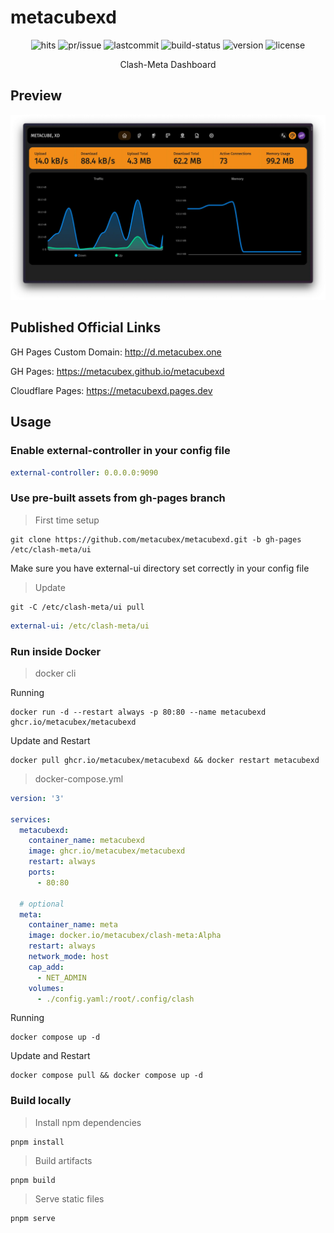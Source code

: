 # metacubexd

<p align="center">
  <img src="https://hits.seeyoufarm.com/api/count/incr/badge.svg?url=https%3A%2F%2Fgithub.com%2Fmetacubex%2Fmetacubexd&count_bg=%235C3DC8&title_bg=%23555555&icon=&icon_color=%23E7E7E7&title=hits&edge_flat=false" alt="hits" />
  <img src="https://custom-icon-badges.herokuapp.com/github/issues-pr-closed/metacubex/metacubexd?color=purple&logo=git-pull-request&logoColor=white" alt="pr/issue" />
  <img src="https://custom-icon-badges.herokuapp.com/github/last-commit/metacubex/metacubexd?logo=history&logoColor=white" alt="lastcommit" />
  <img src="https://github.com/metacubex/metacubexd/actions/workflows/release.yml/badge.svg" alt="build-status" />
  <img src="https://custom-icon-badges.herokuapp.com/github/v/release/metacubex/metacubexd?logo=rocket" alt="version">
  <img src="https://custom-icon-badges.herokuapp.com/github/license/metacubex/metacubexd?logo=law&color=orange" alt="license" />
</p>

<p align="center">Clash-Meta Dashboard</p>

## Preview

![preview](docs/preview.webp)

## Published Official Links

GH Pages Custom Domain: http://d.metacubex.one

GH Pages: https://metacubex.github.io/metacubexd

Cloudflare Pages: https://metacubexd.pages.dev

## Usage

### Enable external-controller in your config file

```yaml
external-controller: 0.0.0.0:9090
```

### Use pre-built assets from gh-pages branch

> First time setup

```shell
git clone https://github.com/metacubex/metacubexd.git -b gh-pages /etc/clash-meta/ui
```

Make sure you have external-ui directory set correctly in your config file

> Update

```shell
git -C /etc/clash-meta/ui pull
```

```yaml
external-ui: /etc/clash-meta/ui
```

### Run inside Docker

> docker cli

Running

```shell
docker run -d --restart always -p 80:80 --name metacubexd ghcr.io/metacubex/metacubexd
```

Update and Restart

```shell
docker pull ghcr.io/metacubex/metacubexd && docker restart metacubexd
```

> docker-compose.yml

```yaml
version: '3'

services:
  metacubexd:
    container_name: metacubexd
    image: ghcr.io/metacubex/metacubexd
    restart: always
    ports:
      - 80:80

  # optional
  meta:
    container_name: meta
    image: docker.io/metacubex/clash-meta:Alpha
    restart: always
    network_mode: host
    cap_add:
      - NET_ADMIN
    volumes:
      - ./config.yaml:/root/.config/clash
```

Running

```shell
docker compose up -d
```

Update and Restart

```shell
docker compose pull && docker compose up -d
```

### Build locally

> Install npm dependencies

```shell
pnpm install
```

> Build artifacts

```shell
pnpm build
```

> Serve static files

```shell
pnpm serve
```
